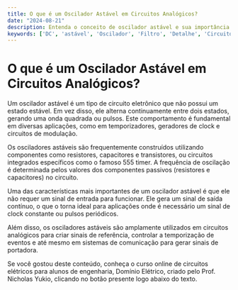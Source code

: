 ```yaml
---
title: O que é um Oscilador Astável em Circuitos Analógicos?
date: "2024-08-21"
description: Entenda o conceito de oscilador astável e sua importância em circuitos analógicos.
keywords: ['DC', 'astável', 'Oscilador', 'Filtro', 'Detalhe', 'Circuito', 'Analógico']
---
```


# O que é um Oscilador Astável em Circuitos Analógicos?

Um oscilador astável é um tipo de circuito eletrônico que não possui um estado estável. Em vez disso, ele alterna continuamente entre dois estados, gerando uma onda quadrada ou pulsos. Este comportamento é fundamental em diversas aplicações, como em temporizadores, geradores de clock e circuitos de modulação.

Os osciladores astáveis são frequentemente construídos utilizando componentes como resistores, capacitores e transistores, ou circuitos integrados específicos como o famoso 555 timer. A frequência de oscilação é determinada pelos valores dos componentes passivos (resistores e capacitores) no circuito.

Uma das características mais importantes de um oscilador astável é que ele não requer um sinal de entrada para funcionar. Ele gera um sinal de saída contínuo, o que o torna ideal para aplicações onde é necessário um sinal de clock constante ou pulsos periódicos.

Além disso, os osciladores astáveis são amplamente utilizados em circuitos analógicos para criar sinais de referência, controlar a temporização de eventos e até mesmo em sistemas de comunicação para gerar sinais de portadora.

Se você gostou deste conteúdo, conheça o curso online de circuitos elétricos para alunos de engenharia, Domínio Elétrico, criado pelo Prof. Nicholas Yukio, clicando no botão presente logo abaixo do texto.